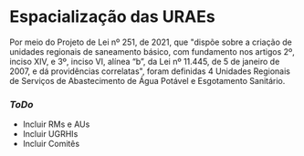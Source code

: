 # Espacialização das URAEs

Por meio do Projeto de Lei nº 251, de 2021, que "dispõe sobre a criação de unidades regionais de saneamento básico, com fundamento nos artigos 2º, inciso XIV, e 3º, inciso VI, alínea “b”, da Lei nº 11.445, de 5 de janeiro de 2007, e dá providências correlatas", foram definidas 4 Unidades Regionais de Serviços de Abastecimento de Água Potável e Esgotamento Sanitário.





### *ToDo*

- Incluir RMs e AUs
- Incluir UGRHIs
- Incluir Comitês

